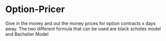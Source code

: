 # Option-Pricer

Give in the money and out the money prices for option contracts x days away. 
The two different formula that can be used are black scholes model and Bachelier Model
